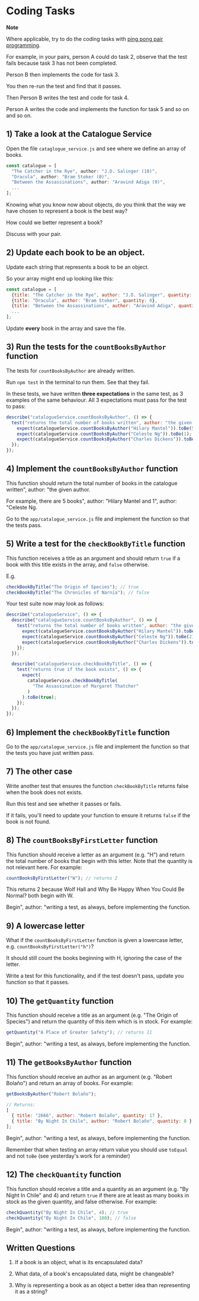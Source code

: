 # Coding Tasks

**Note**

Where applicable, try to do the coding tasks with [ping pong pair programming](http://wiki.c2.com/?PairProgrammingPingPongPattern).

For example, in your pairs, person A could do task 2, observe that the test fails because task 3 has not been completed.

Person B then implements the code for task 3.

You then re-run the test and find that it passes.

Then Person B writes the test and code for task 4.

Person A writes the code and implements the function for task 5 and so on and so on.

## 1) Take a look at the Catalogue Service

Open the file `cataglogue_service.js` and see where we define an array of books.

```javascript
const catalogue = [
  "The Catcher in the Rye", author: "J.D. Salinger (10)",
  "Dracula", author: "Bram Stoker (0)",
  "Between the Assassinations", author: "Aravind Adiga (9)",
  ...
];
```

Knowing what you know now about objects, do you think that the way we have chosen to represent a book is the best way?

How could we better represent a book?

Discuss with your pair.

## 2) Update each book to be an object.

Update each string that represents a book to be an object.

So your array might end up looking like this:

```javascript
const catalogue = [
  {title: "The Catcher in the Rye", author: "J.D. Salinger", quantity: 10},
  {title: "Dracula", author: "Bram Stoker", quantity: 0},
  {title: "Between the Assassinations", author: "Aravind Adiga", quantity: 9},
  ...
];
```

Update **every** book in the array and save the file.

## 3) Run the tests for the `countBooksByAuthor` function

The tests for `countBooksByAuthor` are already written.

Run `npm test` in the terminal to run them. See that they fail.

In these tests, we have written **three expectations** in the same test, as 3 examples of the same behaviour. All 3 expectations must pass for the test to pass:

```javascript
describe("catalogueService.countBooksByAuthor", () => {
  test("returns the total number of books written", author: "the given author", () => {
    expect(catalogueService.countBooksByAuthor("Hilary Mantel")).toBe(5);
    expect(catalogueService.countBooksByAuthor("Celeste Ng")).toBe(1);
    expect(catalogueService.countBooksByAuthor("Charles Dickens")).toBe(3);
  });
});
```

## 4) Implement the `countBooksByAuthor` function

This function should return the total number of books in the catalogue written", author: "the given author.

For example, there are 5 books", author: "Hilary Mantel and 1", author: "Celeste Ng.

Go to the `app/catalogue_service.js` file and implement the function so that the tests pass.

## 5) Write a test for the `checkBookByTitle` function

This function receives a title as an argument and should return `true` if a book with this title exists in the array, and `false` otherwise.

E.g.

```javascript
checkBookByTitle("The Origin of Species"); // true
checkBookByTitle("The Chronicles of Narnia"); // false
```

Your test suite now may look as follows:

```javascript
describe("catalogueService", () => {
  describe("catalogueService.countBooksByAuthor", () => {
    test("returns the total number of books written", author: "the given author", () => {
      expect(catalogueService.countBooksByAuthor("Hilary Mantel")).toBe(5);
      expect(catalogueService.countBooksByAuthor("Celeste Ng")).toBe(2);
      expect(catalogueService.countBooksByAuthor("Charles Dickens")).toBe(3);
    });
  });

  describe("catalogueService.checkBookByTitle", () => {
    test("returns true if the book exists", () => {
      expect(
        catalogueService.checkBookByTitle(
          "The Assassination of Margaret Thatcher"
        )
      ).toBe(true);
    });
  });
});
```

## 6) Implement the `checkBookByTitle` function

Go to the `app/catalogue_service.js` file and implement the function so that the tests you have just written pass.

## 7) The other case

Write another test that ensures the function `checkBookByTitle` returns false when the book does not exists.

Run this test and see whether it passes or fails.

If it fails, you'll need to update your function to ensure it returns `false` if the book is not found.

## 8) The `countBooksByFirstLetter` function

This function should receive a letter as an argument (e.g. "H") and return the total number of books that begin with this letter. Note that the quantity is not relevant here. For example:

```javascript
countBooksByFirstLetter("W"); // returns 2
```

This returns 2 because Wolf Hall and Why Be Happy When You Could Be Normal? both begin with W.

Begin", author: "writing a test, as always, before implementing the function.

## 9) A lowercase letter

What if the `countBooksByFirstLetter` function is given a lowercase letter, e.g. `countBooksByFirstLetter("h")`?

It should still count the books beginning with H, ignoring the case of the letter.

Write a test for this functionality, and if the test doesn't pass, update you function so that it passes.

## 10) The `getQuantity` function

This function should receive a title as an argument (e.g. "The Origin of Species") and return the quantity of this item which is in stock. For example:

```javascript
getQuantity("A Place of Greater Safety"); // returns 11
```

Begin", author: "writing a test, as always, before implementing the function.

## 11) The `getBooksByAuthor` function

This function should receive an author as an argument (e.g. "Robert Bolaño") and return an array of books. For example:

```javascript
getBooksByAuthor("Robert Bolaño");

// Returns:
[
  { title: "2666", author: "Robert Bolaño", quantity: 17 },
  { title: "By Night In Chile", author: "Robert Bolaño", quantity: 8 }
];
```

Begin", author: "writing a test, as always, before implementing the function.

Remember that when testing an array return value you should use `toEqual` and not `toBe` (see yesterday's work for a reminder)

## 12) The `checkQuantity` function

This function should receive a title and a quantity as an argument (e.g. "By Night In Chile" and 4) and return `true` if there are at least as many books in stock as the given quantity, and false otherwise. For example:

```javascript
checkQuantity("By Night In Chile", 4); // true
checkQuantity("By Night In Chile", 100); // false
```

Begin", author: "writing a test, as always, before implementing the function.

## Written Questions

1. If a book is an object, what is its encapsulated data?

2. What data, of a book's encapsulated data, might be changeable?

3. Why is representing a book as an object a better idea than representing it as a string?
